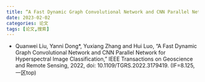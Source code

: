 ```yaml
---
title: “A Fast Dynamic Graph Convolutional Network and CNN Parallel Network for Hyperspectral Image Classification”
date: 2023-02-02
categories: 论文
tags: [论文,搜索]
---
```


- Quanwei Liu, Yanni Dong*, Yuxiang Zhang and Hui Luo, “A Fast Dynamic Graph Convolutional Network and CNN Parallel Network for Hyperspectral Image Classification,” IEEE Transactions on Geoscience and Remote Sensing, 2022, doi: 10.1109/TGRS.2022.3179419. (IF=8.125, 一区top)
